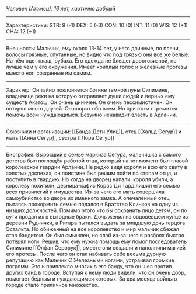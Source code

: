 *Человек (Атемец), 16 лет, хаотично добрый* 
_________
Характеристики: 
STR: 9 (-1) DEX: 5 (-3) CON: 10 (0) INT: 11 (0) WIS: 12 (+1) CHA: 12 (+1)
_________
Внешность: Мальчик, ему около 13-14 лет, у него длинные, по плечи, волосы грязные, спутанные, но видно что под грязью они все же белые. На нём одет плащ, рубаха. Его одежда не блещет дороговизной, но лучше чем у его окружения. Имеет хриплый голос и железные протезы вместо ног, созданные им самим.
_________
Характер: Он тайно поклоняется богине темной луны Силимине, владычице реки на которую отправляет души людей и верных ему существ Акатош. Он очень циничен. Он очень пессимистичен. Он потерял много друзей. Он спорит обо всем. Но при этом стремится помочь всем нуждающимся. Безумно ненавидит власть в Арлании.
_________
Союзники и организации: [[Банда Дети Улиц]], отец [[Хальд Сегур]] и мать [[Анна Сегур]], сестра [[Лора Сегур]]
_________
Биография: Выросший в семье маркиза Сегура, мальчишка с самого детства был поглощён работой отца, который на тот момент был главой королевской гвардии Арлании. Не редко видя короля и всю его свиту в золотых доспехах, он поистине был решим пойти по стопам отца, и поступить в гвардию. Но когда на дворец напали, короля убили, а королеву похитили,   десница-кафис Корас Ди Тард лишил его семью всех привилегий и имущества. Из-за чего его мать совершила самоубийство во дворе их именного замка. А опечаленный отец пытаясь прокормить семью подался в Братство Клинков на одну из низших должностей. Помимо этого что бы сохранить лицо детям, он по сути продал их в выгодные браки. Дочь женил на овдовевшем купце из деревни Руднички, а Ригара пытался выдать за младшую дочь герцога Эстальта. Но обиженный на все королевство и мир мальчик сбежал став бандитом. Он был смышлен, но слаб из-за чего в разбоях быстро потерял ноги. Решив, что ему нужна помощь ему помог последователь Силимине [[Олфан Серорук]], вместе они создали и наполнили магией его протезы. После чего он стал набивать себе весьма дурную репутацию как Мальчик С Железными ногами, устраивая громкие погромы. Это и привлекло многих в его банду, что он шел против других банд в городе. Вступая к нему люди видели, что он очень добр, помогает бедным и нуждающимся которых. За два месяца войны в городе стало приличное множество.
